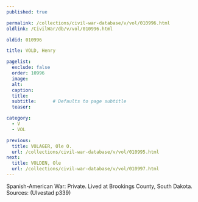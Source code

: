 ```yaml
---
published: true

permalink: /collections/civil-war-database/v/vol/010996.html
oldlink: /CivilWar/db/v/vol/010996.html

oldid: 010996

title: VOLD, Henry

pagelist:
  exclude: false
  order: 10996
  image: 
  alt:
  caption:
  title:
  subtitle:      # Defaults to page subtitle
  teaser:

category: 
  - V 
  - VOL

previous:
  title: VOLAGER, Ole O.
  url: /collections/civil-war-database/v/vol/010995.html  
next:
  title: VOLDEN, Ole
  url: /collections/civil-war-database/v/vol/010997.html   
---
```

Spanish-American War: Private. Lived at Brookings County, South Dakota. Sources: (Ulvestad p339)